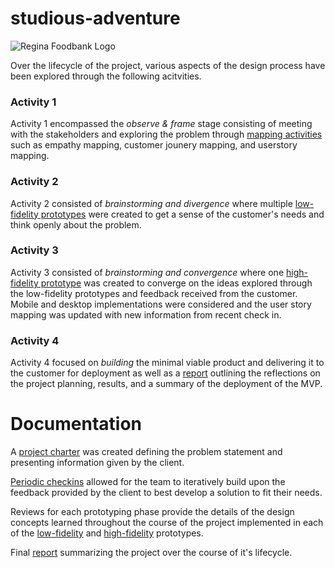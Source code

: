 # studious-adventure

![Regina Foodbank Logo](https://pears.softsys.ca/wp-content/themes/siteTheme/images/logo.png)

Over the lifecycle of the project, various aspects of the design process have been explored through the following acitvities.

### Activity 1
Activity 1 encompassed the *observe & frame* stage consisting of meeting with the stakeholders and exploring the problem through [mapping activities](Mapping%20Activities/) such as empathy mapping, customer jounery mapping, and userstory mapping.

### Activity 2
Activity 2 consisted of *brainstorming and divergence* where multiple [low-fidelity prototypes](Prototyping/Low%20Fidelity%20Prototypes/) were created to get a sense of the customer's needs and think openly about the problem.

### Activity 3
Activity 3 consisted of *brainstorming and convergence* where one [high-fidelity prototype](Prototyping/High%20Fidelity%20Prototype/) was created to converge on the ideas explored through the low-fidelity prototypes and feedback received from the customer. Mobile and desktop implementations were considered and the user story mapping was updated with new information from recent check in.

### Activity 4
Activity 4 focused on *building* the minimal viable product and delivering it to the customer for deployment as well as a [report](Report/) outlining the reflections on the project planning, results, and a summary of the deployment of the MVP.

# Documentation

A [project charter](Documentation/ProjectCharter.md) was created defining the problem statement and presenting information given by the client.

[Periodic checkins](Documentation/Client-checkin-summary-notes.md) allowed for the team to iteratively build upon the feedback provided by the client to best develop a solution to fit their needs.

Reviews for each prototyping phase provide the details of the design concepts learned throughout the course of the project implemented in each of the [low-fidelity](Prototyping/Low%20Fidelity%20Prototypes/) and [high-fidelity](Prototyping/High%20Fidelity%20Prototype/) prototypes.

Final [report](Report/) summarizing the project over the course of it's lifecycle.
